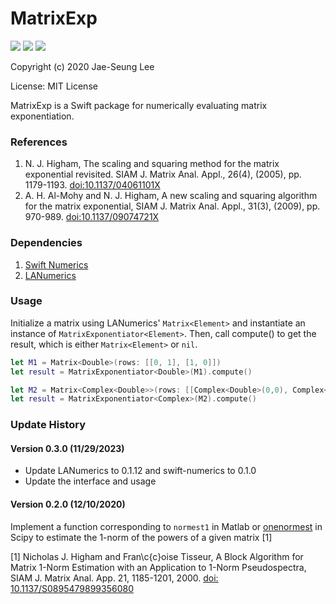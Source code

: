 # MatrixExp
![](https://img.shields.io/badge/version-0.3.1-blue)
![](https://img.shields.io/badge/license-MIT-green)
![](https://img.shields.io/badge/last%20updated-October%202020-orange)

Copyright (c) 2020 Jae-Seung Lee

License: MIT License

MatrixExp is a Swift package for numerically evaluating matrix exponentiation.

### References

  1. N. J. Higham, The scaling and squaring method for the matrix exponential revisited. SIAM J. Matrix Anal. Appl., 26(4), (2005), pp. 1179-1193. [doi:10.1137/04061101X](https://doi.org/10.1137/04061101X)
  2. A. H. Al-Mohy and N. J. Higham, A new scaling and squaring algorithm for the matrix exponential, SIAM J. Matrix Anal. Appl., 31(3), (2009), pp. 970-989. [doi:10.1137/09074721X](https://doi.org/10.1137/09074721X)

### Dependencies

  1. [Swift Numerics](https://github.com/apple/swift-numerics)
  2. [LANumerics](https://github.com/phlegmaticprogrammer/LANumerics)

### Usage

Initialize a matrix using LANumerics' `Matrix<Element>` and instantiate an instance of `MatrixExponentiator<Element>`. Then, call compute() to get the result, which is either `Matrix<Element>` or `nil`.

```swift
let M1 = Matrix<Double>(rows: [[0, 1], [1, 0]])
let result = MatrixExponentiator<Double>(M1).compute()

let M2 = Matrix<Complex<Double>>(rows: [[Complex<Double>(0,0), Complex<Double>(0, -1)], [Complex<Double>(0, 1), Complex<Double>(0, 0)]])
let result = MatrixExponentiator<Complex>(M2).compute()
```

### Update History

#### Version 0.3.0 (11/29/2023)

- Update LANumerics to 0.1.12 and swift-numerics to 0.1.0
- Update the interface and usage

#### Version 0.2.0 (12/10/2020)

Implement a function corresponding to `normest1` in Matlab or [onenormest](https://docs.scipy.org/doc/scipy/reference/generated/scipy.sparse.linalg.onenormest.html) in Scipy to estimate the 1-norm of the powers of a given matrix [1]


[1] Nicholas J. Higham and Fran\c{c}oise Tisseur, A Block Algorithm for Matrix 1-Norm Estimation with an Application to 1-Norm Pseudospectra, SIAM J. Matrix Anal. App. 21, 1185-1201, 2000. [doi: 10.1137/S0895479899356080](https://doi.org/10.1137/S0895479899356080)

